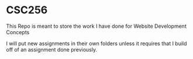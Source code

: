 # CSC256

This Repo is meant to store the work I have done for Website Development Concepts

I will put new assignments in their own folders unless it requires that I build off of an assignment done previously.